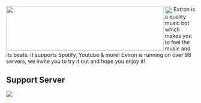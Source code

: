 <p align="center">
    <a href="https://extron.netlify.app" >
        <img align="left" src="https://extronbot.github.io/docs/icon-light.png" width="420px" height="120px">
    </a>
</p>

<img align="center" src="https://cdn.discordapp.com/emojis/1074412461677105152" width="19px" height="19px"> Extron is a quality music bot which makes you to feel the music and its beats. It supports Spotify, Youtube & more! Extron is running on over 98 servers, we invite you to try it out and hope you enjoy it!

## Support Server
<a href="https://discord.gg/4j8s8gnV7A"><img src="https://discord.com/api/guilds/515604226924085258/widget.png?style=banner2"></a>
